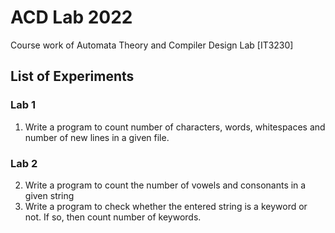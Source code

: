 # ACD Lab 2022

Course work of Automata Theory and Compiler Design Lab [IT3230]

## List of Experiments

### Lab 1

1. Write a program to count number of characters, words, whitespaces and number of new lines in a given file.

### Lab 2

2. Write a program to count the number of vowels and consonants in a given string
3. Write a program to check whether the entered string is a keyword or not. If so, then count number of keywords.
